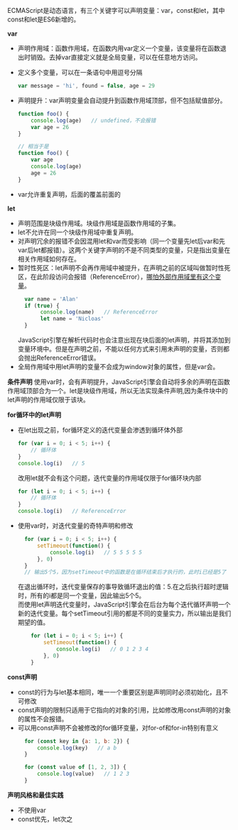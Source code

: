 ECMAScript是动态语言，有三个关键字可以声明变量：var，const和let，其中const和let是ES6新增的。

**var**
* 声明作用域：函数作用域，在函数内用var定义一个变量，该变量将在函数退出时销毁。去掉var直接定义就是全局变量，可以在任意地方访问。

* 定义多个变量，可以在一条语句中用逗号分隔
    ```javascript
    var message = 'hi', found = false, age = 29
    ```
* 声明提升：var声明变量会自动提升到函数作用域顶部，但不包括赋值部分。
    ```javascript
    function foo() {
        console.log(age)   // undefined，不会报错
        var age = 26
    }

    // 相当于是
    function foo() {
        var age
        console.log(age)
        age = 26
    }
    ```
* var允许重复声明，后面的覆盖前面的

**let**
* 声明范围是块级作用域。块级作用域是函数作用域的子集。
* let不允许在同一个块级作用域中重复声明。
* 对声明冗余的报错不会因混用let和var而受影响（同一个变量先let后var和先var后let都报错）。这两个关键字声明的不是不同类型的变量，只是指出变量在相关作用域如何存在。
* 暂时性死区：let声明不会再作用域中被提升，在声明之前的区域叫做暂时性死区，在此阶段访问会报错（ReferenceError），<u>哪怕外部作用域里有这个变量</u>。
  ```javascript
    var name = 'Alan'
    if (true) {
         console.log(name)   // ReferenceError
         let name = 'Nicloas'
    }
  ```
  JavaScript引擎在解析代码时也会注意出现在块后面的let声明，并将其添加到变量环境中。但是在声明之前，不能以任何方式来引用未声明的变量，否则都会抛出ReferenceError错误。
* 全局作用域中用let声明的变量不会成为window对象的属性，但是var会。

**条件声明**
使用var时，会有声明提升，JavaScript引擎会自动将多余的声明在函数作用域顶部合为一个。let是块级作用域，所以无法实现条件声明,因为条件块中的let声明的作用域仅限于该块。

**for循环中的let声明**
* 在let出现之前，for循环定义的迭代变量会渗透到循环体外部
    ```javascript
    for (var i = 0; i < 5; i++) {
        // 循环体
    }
    console.log(i)   // 5
    ```
    改用let就不会有这个问题，迭代变量的作用域仅限于for循环块内部
    ```javascript
    for (let i = 0; i < 5; i++) {
        // 循环体
    }
    console.log(i)   // ReferenceError
    ```
* 使用var时，对迭代变量的奇特声明和修改
  ```javascript
    for (var i = 0; i < 5; i++) {
        setTimeout(function() {
            console.log(i)   // 5 5 5 5 5
        }, 0)
    }
    // 输出5个5，因为setTimeout中的函数是在循环结束后才执行的，此时i已经是5了
  ```
  在退出循环时，迭代变量保存的事导致循环退出的值：5.在之后执行超时逻辑时，所有的i都是同一个变量，因此输出5个5。
  <br/>
  而使用let声明迭代变量时，JavaScript引擎会在后台为每个迭代循环声明一个新的迭代变量。每个setTimeout引用的都是不同的变量实力，所以输出是我们期望的值。
    ```javascript
        for (let i = 0; i < 5; i++) {
            setTimeout(function() {
                console.log(i)   // 0 1 2 3 4
            }, 0)
        }
    ```

**const声明**
* const的行为与let基本相同，唯一一个重要区别是声明同时必须初始化，且不可修改
* const声明的限制只适用于它指向的对象的引用，比如修改用const声明的对象的属性不会报错。
* 可以用const声明不会被修改的for循环变量，对for-of和for-in特别有意义
  ```javascript
    for (const key in {a: 1, b: 2}) {
        console.log(key)   // a b
    }

    for (const value of [1, 2, 3]) {
        console.log(value)   // 1 2 3
    }
  ```

**声明风格和最佳实践**
* 不使用var
* const优先，let次之
  